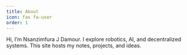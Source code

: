 ```yaml
---
title: About
icon: fas fa-user
order: 1
---
```


Hi, I’m Nsanzimfura J Damour. I explore robotics, AI, and decentralized systems. This site hosts my notes, projects, and ideas.
